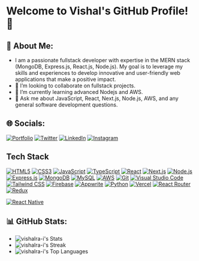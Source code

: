 # Welcome to Vishal's GitHub Profile! 👋

## 💫 About Me:
-    I am a passionate fullstack developer with expertise in the MERN stack (MongoDB, Express.js, React.js, Node.js). My goal is to leverage my skills and experiences to develop innovative and user-friendly web applications that make a positive impact.
- 👯 I’m looking to collaborate on fullstack projects.
- 🌱 I’m currently learning advanced Nodejs and AWS.
- 💬 Ask me about JavaScript, React, Next.js, Node.js, AWS, and any general software development questions.

## 🌐 Socials:

   [![Portfolio](https://img.shields.io/badge/-Portfolio-black?style=for-the-badge&logoColor=white&logo=portfolio&logoWidth=20&logoHeight=20&labelPadding=2px)](https://vishalrai.netlify.app/)
   [![Twitter](https://img.shields.io/badge/-Twitter-blue?style=for-the-badge&logo=twitter&logoColor=white&logoWidth=20&logoHeight=20&labelPadding=2px)](https://twitter.com/Vishal____rai)
   [![LinkedIn](https://img.shields.io/badge/-LinkedIn-blue?style=for-the-badge&logo=linkedin&logoColor=white&logoWidth=20&logoHeight=20&labelPadding=2px)](https://www.linkedin.com/in/vishalrai07/)
   [![Instagram](https://img.shields.io/badge/-Instagram-d62976?style=for-the-badge&logo=instagram&logoColor=white&logoWidth=20&logoHeight=20&labelPadding=2px)](https://www.instagram.com/vishal____rai)

## Tech Stack

 [![HTML5](https://img.shields.io/badge/-HTML5-E34F26?style=for-the-badge&logoColor=white&logo=html5&logoWidth=20&logoHeight=20&labelPadding=2px)]()
 [![CSS3](https://img.shields.io/badge/-CSS3-1572B6?style=for-the-badge&logo=css3&logoWidth=20&logoHeight=20&labelPadding=2px)]()
 [![JavaScript](https://img.shields.io/badge/-JavaScript-F7DF1E?style=for-the-badge&logoColor=white&logo=javascript&logoWidth=20&logoHeight=20&labelPadding=2px)]()
[![TypeScript](https://img.shields.io/badge/-TypeScript-3178C6?style=for-the-badge&logoColor=white&logo=typescript&logoWidth=20&logoHeight=20&labelPadding=2px)](https://www.typescriptlang.org/)
 [![React](https://img.shields.io/badge/-React-61DAFB?style=for-the-badge&logoColor=white&logo=react&logoWidth=20&logoHeight=20&labelPadding=2px)]()
[![Next.js](https://img.shields.io/badge/-Next.js-000000?style=for-the-badge&logoColor=white&logo=next.js&logoWidth=20&logoHeight=20&labelPadding=2px)](https://nextjs.org/)
 [![Node.js](https://img.shields.io/badge/-Node.js-339933?style=for-the-badge&logoColor=white&logo=node.js&logoWidth=20&logoHeight=20&labelPadding=2px)]()
 [![Express.js](https://img.shields.io/badge/-Express.js-000000?style=for-the-badge&logo=express&logoWidth=20&logoHeight=20&labelPadding=2px)]()
 [![MongoDB](https://img.shields.io/badge/-MongoDB-47A248?style=for-the-badge&logoColor=white&logo=mongodb&logoWidth=20&logoHeight=20&labelPadding=2px)]()
 [![MySQL](https://img.shields.io/badge/-MySQL-4479A1?style=for-the-badge&logoColor=white&logo=mysql&logoWidth=20&logoHeight=20&labelPadding=2px)]()
 [![AWS](https://img.shields.io/badge/-AWS-232F3E?style=for-the-badge&logo=amazon-aws&logoWidth=20&logoHeight=20&labelPadding=2px)]()
 [![Git](https://img.shields.io/badge/-Git-F05032?style=for-the-badge&logo=git&logoColor=white&logoWidth=20&logoHeight=20&labelPadding=2px)]()
 [![Visual Studio Code](https://img.shields.io/badge/-Visual%20Studio%20Code-007ACC?style=for-the-badge&logo=visual-studio-code&logoWidth=20&logoHeight=20&labelPadding=2px)]()
 [![Tailwind CSS](https://img.shields.io/badge/-Tailwind%20CSS-38B2AC?style=for-the-badge&logoColor=black&logo=tailwind-css&logoWidth=20&logoHeight=20&labelPadding=2px)]()
 [![Firebase](https://img.shields.io/badge/-Firebase-FFCA28?style=for-the-badge&logo=firebase&logoColor=white&logoWidth=20&logoHeight=20&labelPadding=2px)]()
 [![Appwrite](https://img.shields.io/badge/-Appwrite-025E8C?style=for-the-badge&logo=appwrite&logoWidth=20&logoHeight=20&labelPadding=2px)]()
 [![Python](https://img.shields.io/badge/-Python-3776AB?style=for-the-badge&logo=python&logoColor=white&logoWidth=20&logoHeight=20&labelPadding=2px)]()
 [![Vercel](https://img.shields.io/badge/-Vercel-000000?style=for-the-badge&logo=vercel&logoWidth=20&logoHeight=20&labelPadding=2px)]()
 [![React Router](https://img.shields.io/badge/-React%20Router-CA4245?style=for-the-badge&logo=react-router&logoWidth=20&logoHeight=20&labelPadding=2px)]()
 [![Redux](https://img.shields.io/badge/-Redux-764ABC?style=for-the-badge&logoColor=white&logo=redux&logoWidth=20&logoHeight=20&labelPadding=2px)]()

 [![React Native](https://img.shields.io/badge/-React_Native-61DAFB?style=for-the-badge&logoColor=white&logo=react&logoWidth=20&logoHeight=20&labelPadding=2px)](https://reactnative.dev/)



## 📊 GitHub Stats:
- ![vishalra-i's Stats](https://github-readme-stats.vercel.app/api?username=vishalra-i&theme=radical&show_icons=true&hide_border=false&count_private=true)
- ![vishalra-i's Streak](https://github-readme-streak-stats.herokuapp.com/?user=vishalra-i&theme=radical&hide_border=false)
- ![vishalra-i's Top Languages](https://github-readme-stats.vercel.app/api/top-langs/?username=vishalra-i&theme=radical&show_icons=true&hide_border=false&layout=compact)
